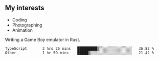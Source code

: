 ## My interests

- Coding
- Photographing
- Animation

Writing a Game Boy emulator in Rust.

<!--START_SECTION:waka-->

```text
TypeScript       3 hrs 25 mins   █████████▒░░░░░░░░░░░░░░░   36.82 %
Other            1 hr 59 mins    █████▒░░░░░░░░░░░░░░░░░░░   21.42 %
```

<!--END_SECTION:waka-->
